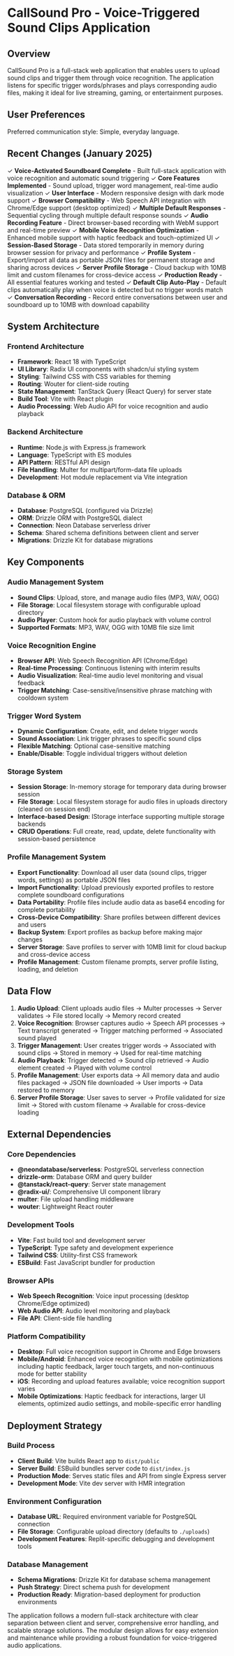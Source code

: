 # CallSound Pro - Voice-Triggered Sound Clips Application

## Overview

CallSound Pro is a full-stack web application that enables users to upload sound clips and trigger them through voice recognition. The application listens for specific trigger words/phrases and plays corresponding audio files, making it ideal for live streaming, gaming, or entertainment purposes.

## User Preferences

Preferred communication style: Simple, everyday language.

## Recent Changes (January 2025)

✓ **Voice-Activated Soundboard Complete** - Built full-stack application with voice recognition and automatic sound triggering
✓ **Core Features Implemented** - Sound upload, trigger word management, real-time audio visualization
✓ **User Interface** - Modern responsive design with dark mode support
✓ **Browser Compatibility** - Web Speech API integration with Chrome/Edge support (desktop optimized)
✓ **Multiple Default Responses** - Sequential cycling through multiple default response sounds
✓ **Audio Recording Feature** - Direct browser-based recording with WebM support and real-time preview
✓ **Mobile Voice Recognition Optimization** - Enhanced mobile support with haptic feedback and touch-optimized UI
✓ **Session-Based Storage** - Data stored temporarily in memory during browser session for privacy and performance
✓ **Profile System** - Export/import all data as portable JSON files for permanent storage and sharing across devices
✓ **Server Profile Storage** - Cloud backup with 10MB limit and custom filenames for cross-device access
✓ **Production Ready** - All essential features working and tested
✓ **Default Clip Auto-Play** - Default clips automatically play when voice is detected but no trigger words match
✓ **Conversation Recording** - Record entire conversations between user and soundboard up to 10MB with download capability

## System Architecture

### Frontend Architecture
- **Framework**: React 18 with TypeScript
- **UI Library**: Radix UI components with shadcn/ui styling system
- **Styling**: Tailwind CSS with CSS variables for theming
- **Routing**: Wouter for client-side routing
- **State Management**: TanStack Query (React Query) for server state
- **Build Tool**: Vite with React plugin
- **Audio Processing**: Web Audio API for voice recognition and audio playback

### Backend Architecture
- **Runtime**: Node.js with Express.js framework
- **Language**: TypeScript with ES modules
- **API Pattern**: RESTful API design
- **File Handling**: Multer for multipart/form-data file uploads
- **Development**: Hot module replacement via Vite integration

### Database & ORM
- **Database**: PostgreSQL (configured via Drizzle)
- **ORM**: Drizzle ORM with PostgreSQL dialect
- **Connection**: Neon Database serverless driver
- **Schema**: Shared schema definitions between client and server
- **Migrations**: Drizzle Kit for database migrations

## Key Components

### Audio Management System
- **Sound Clips**: Upload, store, and manage audio files (MP3, WAV, OGG)
- **File Storage**: Local filesystem storage with configurable upload directory
- **Audio Player**: Custom hook for audio playback with volume control
- **Supported Formats**: MP3, WAV, OGG with 10MB file size limit

### Voice Recognition Engine
- **Browser API**: Web Speech Recognition API (Chrome/Edge)
- **Real-time Processing**: Continuous listening with interim results
- **Audio Visualization**: Real-time audio level monitoring and visual feedback
- **Trigger Matching**: Case-sensitive/insensitive phrase matching with cooldown system

### Trigger Word System
- **Dynamic Configuration**: Create, edit, and delete trigger words
- **Sound Association**: Link trigger phrases to specific sound clips
- **Flexible Matching**: Optional case-sensitive matching
- **Enable/Disable**: Toggle individual triggers without deletion

### Storage System
- **Session Storage**: In-memory storage for temporary data during browser session
- **File Storage**: Local filesystem storage for audio files in uploads directory (cleaned on session end)
- **Interface-based Design**: IStorage interface supporting multiple storage backends
- **CRUD Operations**: Full create, read, update, delete functionality with session-based persistence

### Profile Management System
- **Export Functionality**: Download all user data (sound clips, trigger words, settings) as portable JSON files
- **Import Functionality**: Upload previously exported profiles to restore complete soundboard configurations
- **Data Portability**: Profile files include audio data as base64 encoding for complete portability
- **Cross-Device Compatibility**: Share profiles between different devices and users
- **Backup System**: Export profiles as backup before making major changes
- **Server Storage**: Save profiles to server with 10MB limit for cloud backup and cross-device access
- **Profile Management**: Custom filename prompts, server profile listing, loading, and deletion

## Data Flow

1. **Audio Upload**: Client uploads audio files → Multer processes → Server validates → File stored locally → Memory record created
2. **Voice Recognition**: Browser captures audio → Speech API processes → Text transcript generated → Trigger matching performed → Associated sound played
3. **Trigger Management**: User creates trigger words → Associated with sound clips → Stored in memory → Used for real-time matching
4. **Audio Playback**: Trigger detected → Sound clip retrieved → Audio element created → Played with volume control
5. **Profile Management**: User exports data → All memory data and audio files packaged → JSON file downloaded → User imports → Data restored to memory
6. **Server Profile Storage**: User saves to server → Profile validated for size limit → Stored with custom filename → Available for cross-device loading

## External Dependencies

### Core Dependencies
- **@neondatabase/serverless**: PostgreSQL serverless connection
- **drizzle-orm**: Database ORM and query builder
- **@tanstack/react-query**: Server state management
- **@radix-ui/**: Comprehensive UI component library
- **multer**: File upload handling middleware
- **wouter**: Lightweight React router

### Development Tools
- **Vite**: Fast build tool and development server
- **TypeScript**: Type safety and development experience
- **Tailwind CSS**: Utility-first CSS framework
- **ESBuild**: Fast JavaScript bundler for production

### Browser APIs
- **Web Speech Recognition**: Voice input processing (desktop Chrome/Edge optimized)
- **Web Audio API**: Audio level monitoring and playback
- **File API**: Client-side file handling

### Platform Compatibility
- **Desktop**: Full voice recognition support in Chrome and Edge browsers
- **Mobile/Android**: Enhanced voice recognition with mobile optimizations including haptic feedback, larger touch targets, and non-continuous mode for better stability
- **iOS**: Recording and upload features available; voice recognition support varies
- **Mobile Optimizations**: Haptic feedback for interactions, larger UI elements, optimized audio settings, and mobile-specific error handling

## Deployment Strategy

### Build Process
- **Client Build**: Vite builds React app to `dist/public`
- **Server Build**: ESBuild bundles server code to `dist/index.js`
- **Production Mode**: Serves static files and API from single Express server
- **Development Mode**: Vite dev server with HMR integration

### Environment Configuration
- **Database URL**: Required environment variable for PostgreSQL connection
- **File Storage**: Configurable upload directory (defaults to `./uploads`)
- **Development Features**: Replit-specific debugging and development tools

### Database Management
- **Schema Migrations**: Drizzle Kit for database schema management
- **Push Strategy**: Direct schema push for development
- **Production Ready**: Migration-based deployment for production environments

The application follows a modern full-stack architecture with clear separation between client and server, comprehensive error handling, and scalable storage solutions. The modular design allows for easy extension and maintenance while providing a robust foundation for voice-triggered audio applications.